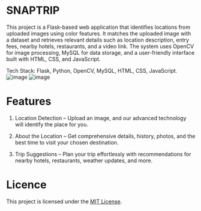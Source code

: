 # SNAPTRIP
This project is a Flask-based web application that identifies locations from uploaded images using color features. It matches the uploaded image with a dataset and retrieves relevant details such as location description, entry fees, nearby hotels, restaurants, and a video link. The system uses OpenCV for image processing, MySQL for data storage, and a user-friendly interface built with HTML, CSS, and JavaScript.

Tech Stack: Flask, Python, OpenCV, MySQL, HTML, CSS, JavaScript.
![image](https://github.com/user-attachments/assets/ece0e80a-9190-4023-9103-95eae47633a7)
![image](https://github.com/user-attachments/assets/1ccde364-a66e-4049-a558-a5cbf383dac0)


# Features
1. Location Detection – Upload an image, and our advanced technology will identify the place for you.

2. About the Location – Get comprehensive details, history, photos, and the best time to visit your chosen destination.

3. Trip Suggestions – Plan your trip effortlessly with recommendations for nearby hotels, restaurants, weather updates, and more.

# Licence
This project is licensed under the [MIT License](LICENCE).
